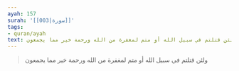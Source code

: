 ```yaml
---
ayah: 157
surah: '[[003|سورة]]'
tags:
- quran/ayah
text: ولئن قتلتم في سبيل الله أو متم لمغفرة من الله ورحمة خير مما يجمعون
---
```

> ولئن قتلتم في سبيل الله أو متم لمغفرة من الله ورحمة خير مما يجمعون
